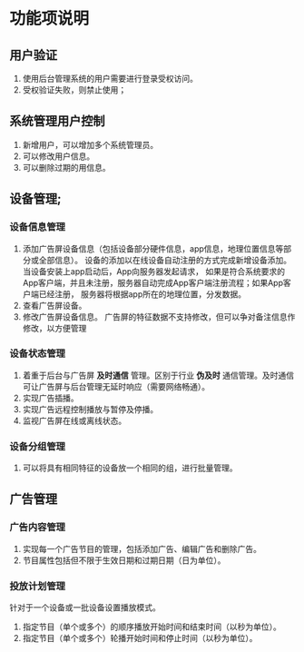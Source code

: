 # 功能项说明

## 用户验证
1. 使用后台管理系统的用户需要进行登录受权访问。
2. 受权验证失败，则禁止使用；
## 系统管理用户控制
1. 新增用户，可以增加多个系统管理员。
2. 可以修改用户信息。
3. 可以删除过期的用信息。
## 设备管理;
### 设备信息管理
1. 添加广告屏设备信息（包括设备部分硬件信息，app信息，地理位置信息等部分或全部信息）。
	设备的添加以在线设备自动注册的方式完成新增设备添加。当设备安装上app启动后，App向服务器发起请求，
	如果是符合系统要求的App客户端，并且未注册，服务器自动完成App客户端注册流程；如果App客户端已经注册，
	服务器将根据app所在的地理位置，分发数据。
2. 查看广告屏设备。
3. 修改广告屏设备信息。
	广告屏的特征数据不支持修改，但可以争对备注信息作修改，以方便管理
### 设备状态管理
1. 着重于后台与广告屏 **及时通信** 管理。区别于行业 **伪及时** 通信管理。及时通信可让广告屏与后台管理无延时响应（需要网络畅通）。
2. 实现广告插播。
3. 实现广告远程控制播放与暂停及停播。
4. 监视广告屏在线或离线状态。
### 设备分组管理
1. 可以将具有相同特征的设备放一个相同的组，进行批量管理。
## 广告管理
### 广告内容管理
1. 实现每一个广告节目的管理，包括添加广告、编辑广告和删除广告。
2. 节目属性包括但不限于生效日期和过期日期（日为单位）。
### 投放计划管理
针对于一个设备或一批设备设置播放模式。
1. 指定节目（单个或多个）的顺序播放开始时间和结束时间（以秒为单位）。
2. 指定节目（单个或多个）轮播开始时间和停止时间（以秒为单位）。
